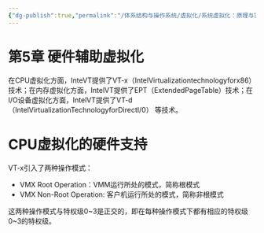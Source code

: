 ```yaml
---
{"dg-publish":true,"permalink":"/体系结构与操作系统/虚拟化/系统虚拟化：原理与实现/第5章 硬件辅助虚拟化/","dgPassFrontmatter":true}
---
```




# 第5章 硬件辅助虚拟化

在CPU虚拟化方面，InteVT提供了VT-x（IntelVirtualizationtechnologyforx86）技术；在内存虚拟化方面，IntelVT提供了EPT（ExtendedPageTable）技术；在I/O设备虚拟化方面，IntelVT提供了VT-d（IntelVirtualizationTechnologyforDirectI/0） 等技术。

# CPU虚拟化的硬件支持

VT-x引入了两种操作模式：

* VMX Root Operation：VMM运行所处的模式，简称根模式
* VMX Non-Root Operation: 客户机运行所处的模式，简称非根模式

这两种操作模式与特权级0~3是正交的，即在每种操作模式下都有相应的特权级0~3的特权级。

<!--

![](https://imp-repo-1300501708.cos.ap-beijing.myqcloud.com/boxcnmcPm86HDg1KG2WVrRce5nr.png)

引人两种操作模式的理由很明显。我们知道指令的虚拟化是通过“陷人再模拟”的方式实现的，而IA32架构有19条敏感指令不能通过这种方法处理，导致了虚拟化漏洞。最直观的解决办法，是使得这些敏感指令能够触发异常。可惜这种方法会改变这些指令的语义，导致与原有软件不兼容，这是不可接受的。引人新的模式可以很好地解决问题。非根模式下所有敏感指令（包括19条不能被虚拟化的敏感指令）的行为都被重新定义，使得它们能不经虚拟化就直接运行或通过“陷人再模拟”的方式来处理；在根模式下，所有指令的行为和传统IA32一样，没有改变，因此原有的软件都能正常运行。

VT-x中，非根模式下敏感指令引起的“陷人”被称为VM-Exit.VM-Exit发生时，CPU自动从非根模式切换成为根模式。相应地，VT-x也定义了VM-Entry,该操作由VMM发起，通常是调度某个客户机运行，此时CPU从根模式切换成为非根模式。

## VMCS

VMCS，virtual machine control structure. VMCS是保存在内存中的数据结构，包含了虚拟CPU的相关寄存器的内容和虚拟CPU相关的控制信息，每个VMCS对应一个虚拟CPU。VMCS与物理CPU也是一对一的绑定关系。

VT-x提供了两条指令用于VMCS的绑定与解除绑定：

* VMPTRLD <VMCS ADDRESS> 将指定的vmcs与执行该指令的物理CPU绑定
* VMCLEAR:将执行该指令的物理CPU与它的VMCS解除绑定。该指令会将物理CPU缓存中的VMCS同步到内存中。

VMCS的一次迁移工程如下：

1. 在CPU1上执行VMCLEAR解除绑定
1. 在CPU2上执行VMPTRLD进行绑定

![](https://imp-repo-1300501708.cos.ap-beijing.myqcloud.com/boxcncCDn0b4zRfBqRl8mIs8nAc.png)

VMCS主要信息存放在数据域。可以使用VMREAD <INDEX>和VMWRITE <INDEX> <DATA>访问指定索引的数据域。

![](https://imp-repo-1300501708.cos.ap-beijing.myqcloud.com/boxcngVCBvpclHqQSi7w7CN7huu.png)

## VMX操作模式

VMX的打开关闭指令：VMXON/VMXOFF

VMM与客户软件的交互流程如下：

1. VMM执行VMXON指令进入VMX操作模式，CPU处于VMX根操作模式，VMM软件开始执行
1. VMM执行VMLAUNCH或VMRESUME指令产生VM-Entry，客户机软件开始执行，此时CPU进入非根模式
1. 当客户机执行特权指令，或者当客户机运行时发生了中断或异常，VM-Exit被触发而陷入倒VMM，CPU切换到根模式。VMM根据VM-Exit的原因做相应处理，然后转到2继续运行客户机
1. 如果VMM决定退出，则执行VMXOFF关闭VMX操作模式

## VM-Entry

VMM在机器加电引导后，会进行类似操作系统一样的初始化工作，并在准备就绪时通过VMXON指令进入根模式。在创建客户机时，VMM会通过VMLAUNCH或VMRESUME指令切换到非根模式运行客户机，客户机引起VM-Exit后又切换回根模式运行VMM。

* VMLAUNCH：用于刚执行过VMCLEAR的VMCS的第一次VM-Entry
* VMRESUME：用于执行过VMLAUNCH的VMCS的后续VM-Entry

VM-Entry的具体行为由VM-Entry控制域规定：

![](https://imp-repo-1300501708.cos.ap-beijing.myqcloud.com/boxcnBl97nmo5HzH3XEbLxFudCb.png)

当CPU执行VMLAUNCH/VMRESUME时：

1. 执行基本的检查确保VM-Entry可以开始
1. 对VMCS中的宿主机状态域的有效性进行检查，以确保下一次VM-Exit发生时可以正确地从客户机环境切换到VMM环境
1. 检查VMCS中客户机状态域地有效性；根据VMCS中客户状态域区域来装载处理器的状态
1. 根据VMCS中VM-Entry事件注入控制的配置，可能需要注入一个事件到客户机中

## VM-Exit

引发VM-Exit的原因有很多，例如在非根模式执行了敏感指令、发生了中断等。

### 非根模式下的敏感指令

敏感指令如果运行在VMX非根模式，其行为可能会发生改变：

1. 行为不变化但不引起VM-Exit：虽然时敏感指令，但它不需要VMM截获和模拟，例如SYSENTER指令
1. 行为变化，产生VM-EXIT：典型的需要截获并模拟的指令
1. 行为变化，产生VM-EXIT可控：这类敏感指令是否产生VM-EXIT可以通过VM-EXECUTION域来控制

### VM-EXECUTION控制域

主要控制三个方面：

1. 控制某条敏感指令是否产生VM-EXIT，如果产生则由VMM模拟该指令
1. 在某些敏感指令不产生VM-EXIT时，控制该指令的行为
1. 异常和中断是否产生VM-EXIT

VM-EXECUTION控制域有多种分类，详情见书。

### VM-Exit控制域

VM-Exit控制域规定了VM-Exit发生时CPU的行为：

![](https://imp-repo-1300501708.cos.ap-beijing.myqcloud.com/boxcneG3ivGOduxzhejjj3xEUGb.png)

### VM-Exit信息域

VM-Exit信息域提供了VM-Exit时的相关信息。

1. 基本的VM-Exit信息
1. 事件触发导致的VM-Exit的信息。事件是指外部中断、异常和NMI。
1. 事件注入导致的VM-Exit信息。一个事件在注入客户机时，可能由于某种原因暂时不能成功，而触发VM-Exit。
1. 执行指令导致的VM-Exit的信息。

### VM-Exit的过程

1. CPU首先将此次VM-Exit的原因信息记录到VMCS相应的信息域中，VM-Entry interruption-informatin字段的有效位被清零
1. CPU状态被保存到VMCS客户机状态域。根据设置，CPU也可能将客户机的MSR保存到VM-Exit MSR-store区域。
1. 根据VMCS中宿主机状态域和VM-Exit控制域中的设置，将宿主机状态加载到CPU相应寄存器。CPU也可能根据VM-Exit MSR-store区域来加载VMM的MSR
1. CPU由非根模式切换到了根模式，从宿主机状态域中CS:RIP指定的VM-Exit入口函数开始执行。



# CPU虚拟化的实现

## Overview

硬件虚拟化使用VCPU描述符来描述虚拟CPU。VCPU描述符类似操作系统中进程描述符，本质是一个结构体，通常由下列几个部分组成：

1. VCPU标识信息
1. 虚拟寄存器信息
1. VCPU状态信息
1. 额外寄存器/部件信息
1. 其他信息

Intel VT-x情况下的VCPU可以划分为两个部分，一个是以VMCS为主由硬件使用和更新的部分，这主要是虚拟寄存器；一个是除VMCS之外，由VMM使用和更新的部分，主要指VMCS以外的部分。

![](https://imp-repo-1300501708.cos.ap-beijing.myqcloud.com/boxcnDiNGXkKf8YpambjvsSyL2e.png)

## VCPU的创建

创建VCPU实际上就是创建VCPU描述符，本质上就是为VCPU描述符结构体分配一个空间。VCPU初始化过程：

1. 分配VCPU标识
1. 初始化虚拟寄存器组
1. 初始化VCPU状态信息
1. 初始化额外条件
1. 初始化其它信息

## VCPU的运行

1. 上下文切换

![](https://imp-repo-1300501708.cos.ap-beijing.myqcloud.com/boxcn7swQC0y04jelI2sEcAUyeg.png)

1. VCPU的硬件优化，两种优化方法：

## VCPU的退出

对VCPU退出的处理是VMM进行CPU虚拟化的核心：

1. 发生VM-Exit，CPU自动进行一部分上下文的切换
1. 当CPU切换到根模式开始运行VM-Exit的处理函数后，进行另一部分上下文的切换工作

![](https://imp-repo-1300501708.cos.ap-beijing.myqcloud.com/boxcnq8MZskbCuBzd537VkGX7Fh.png)

### VCPU退出的原因

1. 访问了特权资源，对CR和MSR寄存器的访问都属于这一类
1. 客户机执行的指令引发了异常，例如缺页错误
1. 发生了中断

## VCPU的再运行

VMM在处理完VCPU的退出后，会再次运行VCPU：

1. 如果VCPU继续在相同的物理CPU上运行，可以用VMRESUME来实现VM-Entry
1. 如果由于某种原因，VCPU被调度程序迁移到了另外一个物理CPU上，那么VMM需要完成：



# 内存虚拟化

## EPT

参见 [内存虚拟化硬件基础——EPT_享乐主的博客-CSDN博客](https://blog.csdn.net/huang987246510/article/details/104650146)

### EPT原理

硬件层面引入EPTP寄存器，来指向EPT页表基地址。Guest运行时，Guest页表被载入PDBR，而 EPT 页表被载入专门的EPT 页表指针寄存器 EPTP。

GVA->GPA的转换依然是通过查找原来页表完成，而GPA->HPA的转换则通过查找EPT来实现，每个guest VM有一个由VMM维护的EPT。

当Guest中进程访问GVA时，CPU首先就要通过PDBR寄存器去找页目录，但是PDBR中存储的地址是GPA，所以要到EPT中进行GPA->HPA的转换，这个转换过程和物理MMU的工作流程相同。

找到了页目录的HPA基地址，再通过GVA中的Directory offset段，就找到页表的VGA了，这个页表VGA再去EPT中进行GPA->HPA的转换，就找到页表VGA的HPA了。

重复上述过程，依次查找各级页表，最终获得该GVA对应的HPA。如果是三级或者四级页表，也是同样的原理。

![](https://imp-repo-1300501708.cos.ap-beijing.myqcloud.com/boxcnuZ0PRMAjnQENZI7KexGcdh.png)



![](https://imp-repo-1300501708.cos.ap-beijing.myqcloud.com/boxcnevla6ou6ascOiw2pydeAhg.png)

这里假设客户机页表和EPT页表都是4级页表，CPU完成一次地址转换的基本过程如下：

1. CPU会查找Guest CR3指向的L4页表。由于Guest CR3给出的是GPA，因此CPU需要通过EPT页表来实现Guest CR3 GPA->HPA的转换。CPU首先会查看硬件的EPT TLB，如果没有相应的转换CPU会进一步查证EPT页表，如果还没有，CPU则会抛出EPT Violation异常由VMM处理
1. 获得L4页表地址后，CPU根据GVA和L4页表项的内容来获取L3页表项的GPA，如果L4页表中GVA对应的页表项显示为缺页，那么CPU产生Page Fault，直接交由Guest Kernel处理。注意，这里不会产生VM-Exit。获得L3页表项的GPA后，CPU同样需要通过查询EPT页表来实现L3 GPA——>HPA的转换，过程和上面一样
1. CPU最终会获得GVA对应的GPA，然后通过查询EPT页表获得HPA

从上面的过程可以看出，CPU需要5次查询EPT页表，每次查询都需要4次访存，因此最坏情况需要20次访存。

### EPT的使用

1. 在VMCS相应字段写入指明打开EPT功能
1. 设置好EPT页表。
1. 当CPU开始使用EPT时，VMM还需要处理EPT Violation：

## VPID

每次VM-Entry和VM-Exit时，CPU会强制TLB失效。因为CPU无法区分一个TLB项时属于VMM还是某一特定的虚拟机虚拟处理器。

VPID是一种硬件级的对TLB资源管理的优化，通过在硬件上为每个TLB项增加一个标志，来标识不同的虚拟处理器地址空间，从而区分开来VMM以及不同虚拟机的不同虚拟处理器的TLB。这样可以避免在VM-Entry和VM-Exit时，使全部的TLB失效。
